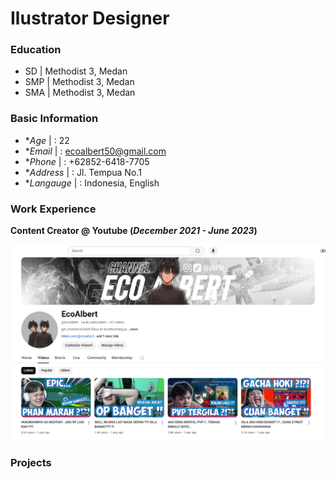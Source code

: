 # Ilustrator Designer

### Education
- SD  | Methodist 3, Medan
- SMP | Methodist 3, Medan
- SMA | Methodist 3, Medan

### Basic Information
- **Age* |      : 22
- **Email* |    : ecoalbert50@gmail.com
- **Phone* |    : +62852-6418-7705
- **Address* |  : Jl. Tempua No.1
- **Langauge* | : Indonesia, English

### Work Experience
**Content Creator @ Youtube (_December 2021 - June 2023_)**

![Image](/assets/img/Youtube.png)

### Projects

